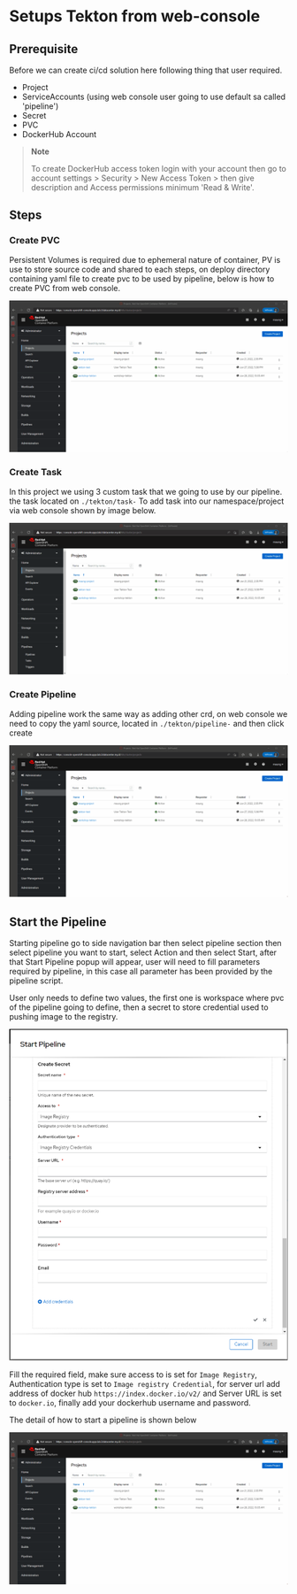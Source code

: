 # Setups Tekton from web-console

## Prerequisite

Before we can create ci/cd solution here following thing that user required.

* Project
* ServiceAccounts (using web console user going to use default sa called 'pipeline')
* Secret
* PVC
* DockerHub Account

> **Note**
>
> To create DockerHub access token login with your account then go to account settings > Security > New Access Token > then give description and Access permissions minimum 'Read & Write'.

## Steps

### Create PVC

Persistent Volumes is required due to ephemeral nature of container, PV is use to store source code and shared to each steps, on deploy directory containing yaml file to create pvc to be used by pipeline, below is how to create PVC from web console.

![startPipelineRun.gif](../docs/images/CreatePVC.gif)

### Create Task

In this project we using 3 custom task that we going to use by our pipeline. the task located on `./tekton/task-` To add task into our namespace/project via web console shown by image below.

![startPipelineRun.gif](../docs/images/CreateTask.gif)

### Create Pipeline

Adding pipeline work the same way as adding other crd, on web console we need to copy the yaml source, located in `./tekton/pipeline-` and then click create

![CreatePipeline.gif](../docs/images/CreatePipeline.gif)

## Start the Pipeline

Starting pipeline go to side navigation bar then select pipeline section then select pipeline you want to start, select Action and then select Start, after that Start Pipeline popup will appear, user will need to fill parameters required by pipeline, in this case all parameter has been provided by the pipeline script.

User only needs to define two values, the first one is workspace where pvc of the pipeline going to define, then a secret to store credential used to pushing image to the registry.

![PipelineSecret.png](../docs/images/pipelineSecret.png)

Fill the required field, make sure access to is set for `Image Registry`, Authentication type is set to `Image registry Credential`, for server url add address of docker hub `https://index.docker.io/v2/` and Server URL is set to `docker.io`, finally add your dockerhub username and password.

The detail of how to start a pipeline is shown below

![StartPipeline.gif](../docs/images/StartPipeline.gif)
